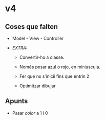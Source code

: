 # v4
## Coses que falten

- Model - View - Controller

- *EXTRA:* 

    - Convertir-ho a classe.

    - Només posar azul o rojo, en miniuscula.

    - Fer que no s'inicii fins que entrin 2

    - Optimitzar dibujar

## Apunts
- Pasar *color* a 1 i 0



